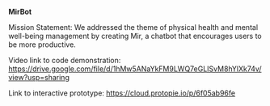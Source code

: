 **MirBot**
 
 Mission Statement:  We addressed the theme of physical health and mental well-being management by creating Mir, a chatbot that encourages users to be more productive.

Video link to code demonstration: https://drive.google.com/file/d/1hMw5ANaYkFM9LWQ7eGLISvM8hYlXk74v/view?usp=sharing

Link to interactive prototype: https://cloud.protopie.io/p/6f05ab96fe
